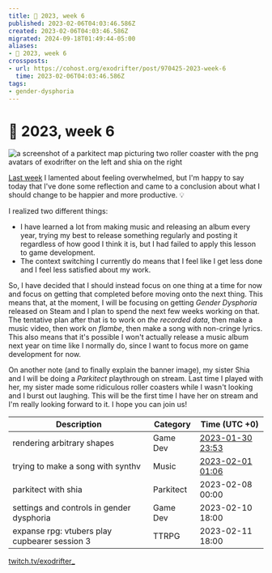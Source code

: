 ```yaml
---
title: 📅 2023, week 6
published: 2023-02-06T04:03:46.586Z
created: 2023-02-06T04:03:46.586Z
migrated: 2024-09-18T01:49:44-05:00
aliases:
- 📅 2023, week 6
crossposts:
- url: https://cohost.org/exodrifter/post/970425-2023-week-6
  time: 2023-02-06T04:03:46.586Z
tags:
- gender-dysphoria
---
```


# 📅 2023, week 6

![a screenshot of a parkitect map picturing two roller coaster with the png avatars of exodrifter on the left and shia on the right](20230206040346-banner6.png)

[Last week](20230130054121.md) I lamented about feeling overwhelmed, but I'm happy to say today that I've done some reflection and came to a conclusion about what I should change to be happier and more productive. 💡

I realized two different things:

- I have learned a lot from making music and releasing an album every year, trying my best to release something regularly and posting it regardless of how good I think it is, but I had failed to apply this lesson to game development.
- The context switching I currently do means that I feel like I get less done and I feel less satisfied about my work.

So, I have decided that I should instead focus on one thing at a time for now and focus on getting that completed before moving onto the next thing. This means that, at the moment, I will be focusing on getting _Gender Dysphoria_ released on Steam and I plan to spend the next few weeks working on that. The tentative plan after that is to work on _the recorded data_, then make a music video, then work on _flambe_, then make a song with non-cringe lyrics. This also means that it's possible I won't actually release a music album next year on time like I normally do, since I want to focus more on game development for now.

On another note (and to finally explain the banner image), my sister Shia and I will be doing a _Parkitect_ playthrough on stream. Last time I played with her, my sister made some ridiculous roller coasters while I wasn't looking and I burst out laughing. This will be the first time I have her on stream and I'm really looking forward to it. I hope you can join us!

|Description|Category|Time (UTC +0)|
|---|---|---|
|rendering arbitrary shapes|Game Dev|[2023-01-30 23:53](../vods/20230130235323.md)|
|trying to make a song with synthv|Music|[2023-02-01 01:06](../vods/20230201010646.md)|
|parkitect with shia|Parkitect|2023-02-08 00:00|
|settings and controls in gender dysphoria|Game Dev|2023-02-10 18:00|
|expanse rpg: vtubers play cupbearer session 3|TTRPG|2023-02-11 18:00|

[twitch.tv/exodrifter_](https://twitch.tv/exodrifter_)
